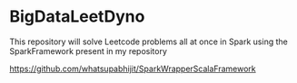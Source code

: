 # BigDataLeetDyno
This repository will solve Leetcode problems all at once in Spark using the SparkFramework present in my repository

https://github.com/whatsupabhijit/SparkWrapperScalaFramework

